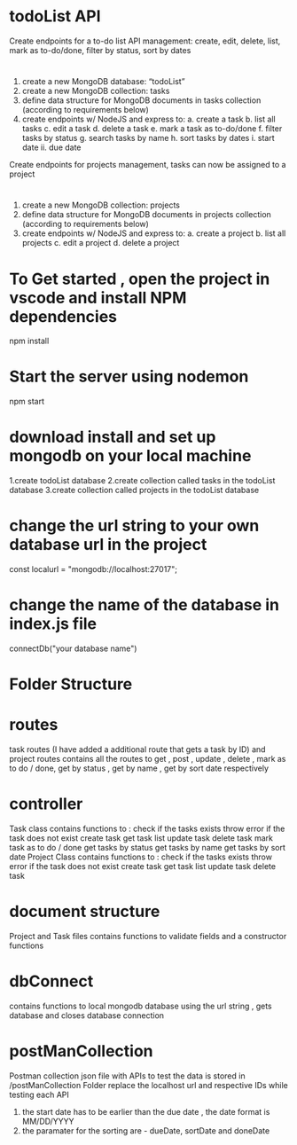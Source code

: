 # todoList API

Create endpoints for a to-do list API management: create, edit, delete, list, mark as to-do/done, filter by status, sort by dates
#
1. create a new MongoDB database: “todoList”
2. create a new MongoDB collection: tasks
3. define data structure for MongoDB documents in tasks collection (according to requirements below)
4. create endpoints w/ NodeJS and express to:
a. create a task
b. list all tasks
c. edit a task
d. delete a task
e. mark a task as to-do/done
f. filter tasks by status
g. search tasks by name
h. sort tasks by dates
i. start date
ii. due date


Create endpoints for projects management, tasks can now be assigned to a project
#
1. create a new MongoDB collection: projects
2. define data structure for MongoDB documents in projects collection (according to requirements
below)
3. create endpoints w/ NodeJS and express to:
a. create a project
b. list all projects
c. edit a project
d. delete a project

# To Get started , open the project in vscode and install NPM dependencies
   npm install 
   
# Start the server using nodemon
  npm start
  
# download install and set up mongodb on your local machine

1.create todoList database 
2.create collection called tasks in the todoList database
3.create collection called projects in the todoList database
  
# change the url string to your own database url in the project 
  const localurl = "mongodb://localhost:27017";
   
# change the name of the database in index.js file
  connectDb("your database name")
  
# Folder Structure

# routes
  task routes (I have added a additional route that gets a task by ID) and project routes
  contains all the routes to get , post , update , delete , mark as to do / done, get by status , get by name , get by sort date respectively

# controller
Task class contains 
  functions to :
  check if the tasks exists
  throw error if the task does not exist
  create task
  get task list
  update task
  delete task
  mark task as to do / done
  get tasks by status
  get tasks by name
  get tasks by sort date
Project Class contains
functions to :
  check if the tasks exists
  throw error if the task does not exist
  create task
  get task list
  update task
  delete task
  
# document structure
 
 Project and Task files contains functions to validate fields and a constructor functions
 
# dbConnect
  contains functions to local mongodb database using the url string , gets database and closes database connection

# postManCollection
  Postman collection json file with APIs to test the data is stored in /postManCollection Folder
  replace the localhost url and respective IDs while testing each API
  
1. the start date has to be earlier than the due date , the date format is MM/DD/YYYY 
2. the paramater for the sorting are - dueDate, sortDate and doneDate 
  


  
